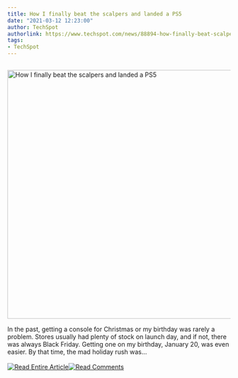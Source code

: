 ```yaml
---
title: How I finally beat the scalpers and landed a PS5
date: "2021-03-12 12:23:00"
author: TechSpot
authorlink: https://www.techspot.com/news/88894-how-finally-beat-scalpers-landed-ps5.html
tags:
- TechSpot
---
```

<a href="https://www.techspot.com/news/88894-how-finally-beat-scalpers-landed-ps5.html" target="_blank"><img src="https://static.techspot.com/images2/news/ts3_thumbs/2021/03/2021-03-11-ts3_thumbs-b0e.jpg" width="800" height="560" style="padding: 15px 0" title="How I finally beat the scalpers and landed a PS5" /></a><br />In the past, getting a console for Christmas or my birthday was rarely a problem. Stores usually had plenty of stock on launch day, and if not, there was always Black Friday. Getting one on my birthday, January 20, was even easier. By that time, the mad holiday rush was...<br /><br /><a href="https://www.techspot.com/news/88894-how-finally-beat-scalpers-landed-ps5.html"><img src="https://static.techspot.com/images/rss/rss_buttons_01.png" border="0" alt="Read Entire Article" /></a><a href="https://www.techspot.com/news/88894-how-finally-beat-scalpers-landed-ps5.html#comments"><img src="https://static.techspot.com/images/rss/rss_buttons_02.png" border="0" alt="Read Comments" /></a><br /><br />